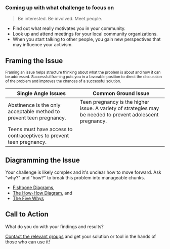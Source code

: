 ### Coming up with what challenge to focus on

> Be interested. Be involved. Meet people.

* Find out what really motivates you in your community.
* Look up and attend meetings for your local community organizations. 
* When you start talking to other people, you gain new perspectives that may influence your activism.


## Framing the Issue

<small>Framing an issue helps structure thinking about what the problem is about and how it can be addressed. Successful framing puts you in a favorable position to direct the discussion of the problem and improves the chances of a successful solution. </small>

Single Angle Issues|Common Ground Issue
---|---
Abstinence is the only acceptable method to prevent teen pregnancy. | Teen pregnancy is the higher issue. A variety of strategies may be needed to prevent adolescent pregnancy.
Teens must have access to contraceptives to prevent teen pregnancy. | 


## Diagramming the Issue

Your challenge is likely complex and it's unclear how to move forward. Ask "why?" and "how?" to break this problem into manageable chunks.
* [Fishbone Diagrams](http://www.educational-business-articles.com/fishbone-diagram/), 
* [The How-How Diagram](https://hatrabbits.com/en/how-how-diagram/), and 
* [The Five Whys](https://www.isixsigma.com/tools-templates/cause-effect/determine-root-cause-5-whys/)

## Call to Action

What do you do with your findings and results? 

[Contact the relevant groups](https://github.com/CodeForPittsburgh/Activism) and get your solution or tool in the hands of those who can use it!
